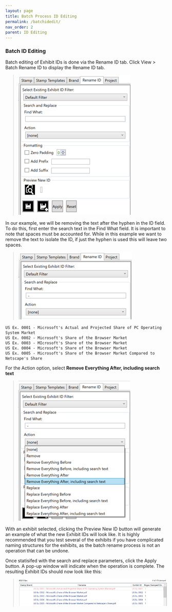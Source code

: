 ```yaml
---
layout: page
title: Batch Process ID Editing
permalink: /batchidedit/
nav_order: 2
parent: ID Editing
---
```


### Batch ID Editing

Batch editing of Exhibit IDs is done via the Rename ID tab.  Click View > Batch Rename ID to display the Rename ID tab.

> ![Screen Grab - Rename ID Tab](../../assets/id_editing_assets/idedit_02_renameidtab.png)

In our example, we will be removing the text after the hyphen in the ID field.  To do this, first enter the search text in the Find What field.  It is important to note that spaces must be accounted for.  While in this example we want to remove the text to isolate the ID, if just the hyphen is used this will leave two spaces.

> ![Screen Grab - Find Space Hyphen Space](../../assets/id_editing_assets/idedit_03_findspacehyphenspace.png)

```
US Ex. 0001 - Microsoft's Actual and Projected Share of PC Operating System Market
US Ex. 0002 - Microsoft's Share of the Browser Market
US Ex. 0003 - MIcrosoft's Share of the Browser Market
US Ex. 0004 - Microsoft's Share of the Browser Market
US Ex. 0005 - Microsoft's Share of the Browser Market Compared to Netscape's Share
```

For the Action option, select **Remove Everything After, including search text**

> ![Screen Grab - Remove Everything After](../../assets/id_editing_assets/idedit_04_removeeverythingincluding.png)

With an exhibit selected, clicking the Preview New ID button will generate an example of what the new Exhibit IDs will look like.  It is highly recommended that you test several of the exhibits if you have complicated naming structures for the exhibits, as the batch rename process is not an operation that can be undone.

Once statisifed with the search and replace parameters, click the Apply button.  A pop-up window will indicate when the operation is complete.  The resulting Exhibit IDs should now look like this:

> ![Screen Grab - Remove Everythying After](../../assets/id_editing_assets/idedit_05_result.png)